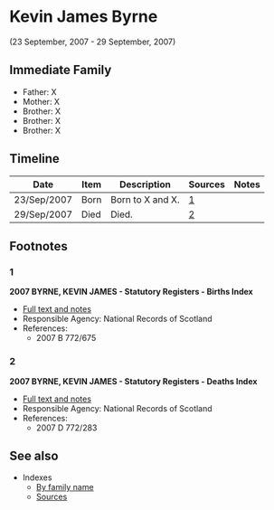 ﻿---
layout: person
subject_key: i35849164
permalink: /people/i35849164
---

# Kevin James Byrne
(23 September, 2007 - 29 September, 2007)

## Immediate Family

* Father: X
* Mother: X
* Brother: X
* Brother: X
* Brother: X

## Timeline

Date | Item | Description | Sources | Notes
---|---|---|---|---
23/Sep/2007 | Born | Born to X and X. | [1](#1) | 
29/Sep/2007 | Died | Died. | [2](#2) | 

## Footnotes

### 1

**2007 BYRNE, KEVIN JAMES - Statutory Registers - Births Index**

* [Full text and notes](../sources/@19903994@-2007-byrne,-kevin-james-statutory-registers-births-index.md)
* Responsible Agency: National Records of Scotland
* References: 
  * 2007 B 772/675

### 2

**2007 BYRNE, KEVIN JAMES - Statutory Registers - Deaths Index**

* [Full text and notes](../sources/@18476442@-2007-byrne,-kevin-james-statutory-registers-deaths-index.md)
* Responsible Agency: National Records of Scotland
* References: 
  * 2007 D 772/283


## See also

- Indexes
  - [By family name](../index-by-family-name.md)
  - [Sources](../index-of-sources-by-title.md)
